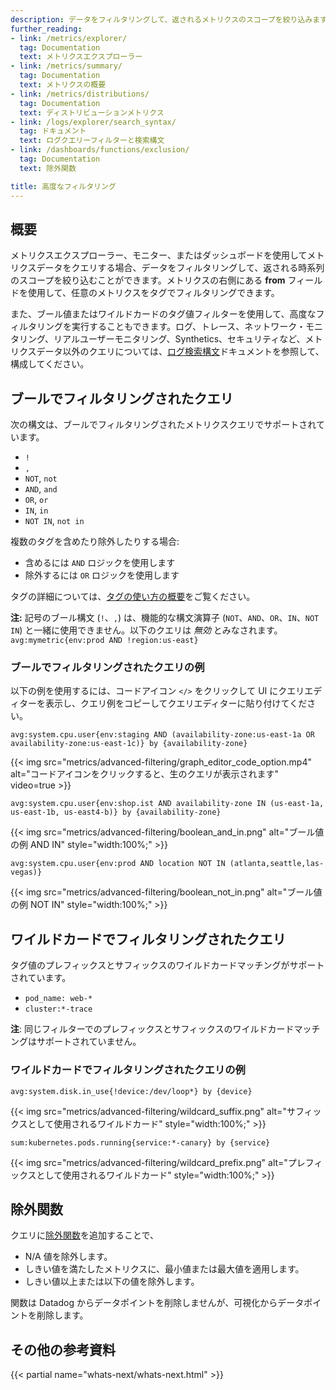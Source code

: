 ```yaml
---
description: データをフィルタリングして、返されるメトリクスのスコープを絞り込みます。
further_reading:
- link: /metrics/explorer/
  tag: Documentation
  text: メトリクスエクスプローラー
- link: /metrics/summary/
  tag: Documentation
  text: メトリクスの概要
- link: /metrics/distributions/
  tag: Documentation
  text: ディストリビューションメトリクス
- link: /logs/explorer/search_syntax/
  tag: ドキュメント
  text: ログクエリーフィルターと検索構文
- link: /dashboards/functions/exclusion/
  tag: Documentation
  text: 除外関数

title: 高度なフィルタリング
---
```


## 概要

メトリクスエクスプローラー、モニター、またはダッシュボードを使用してメトリクスデータをクエリする場合、データをフィルタリングして、返される時系列のスコープを絞り込むことができます。メトリクスの右側にある **from** フィールドを使用して、任意のメトリクスをタグでフィルタリングできます。

また、ブール値またはワイルドカードのタグ値フィルターを使用して、高度なフィルタリングを実行することもできます。ログ、トレース、ネットワーク・モニタリング、リアルユーザーモニタリング、Synthetics、セキュリティなど、メトリクスデータ以外のクエリについては、[ログ検索構文][1]ドキュメントを参照して、構成してください。

## ブールでフィルタリングされたクエリ

次の構文は、ブールでフィルタリングされたメトリクスクエリでサポートされています。

- `!`
- `,`
- `NOT`, `not`
- `AND`, `and`
- `OR`, `or`
- `IN`, `in`
- `NOT IN`, `not in`

複数のタグを含めたり除外したりする場合:
* 含めるには `AND` ロジックを使用します
* 除外するには `OR` ロジックを使用します

タグの詳細については、[タグの使い方の概要][2]をご覧ください。

**注:** 記号のブール構文 (`!`、`,`) は、機能的な構文演算子 (`NOT`、`AND`、`OR`、`IN`、`NOT IN`) と一緒に使用できません。以下のクエリは _無効_ とみなされます。
`avg:mymetric{env:prod AND !region:us-east}`

### ブールでフィルタリングされたクエリの例

以下の例を使用するには、コードアイコン `</>` をクリックして UI にクエリエディターを表示し、クエリ例をコピーしてクエリエディターに貼り付けてください。

```
avg:system.cpu.user{env:staging AND (availability-zone:us-east-1a OR availability-zone:us-east-1c)} by {availability-zone}
```

{{< img src="metrics/advanced-filtering/graph_editor_code_option.mp4" alt="コードアイコンをクリックすると、生のクエリが表示されます" video=true >}}

```
avg:system.cpu.user{env:shop.ist AND availability-zone IN (us-east-1a, us-east-1b, us-east4-b)} by {availability-zone}
```

{{< img src="metrics/advanced-filtering/boolean_and_in.png" alt="ブール値の例 AND IN" style="width:100%;" >}}
```
avg:system.cpu.user{env:prod AND location NOT IN (atlanta,seattle,las-vegas)}
```

{{< img src="metrics/advanced-filtering/boolean_not_in.png" alt="ブール値の例 NOT IN" style="width:100%;" >}}

## ワイルドカードでフィルタリングされたクエリ

タグ値のプレフィックスとサフィックスのワイルドカードマッチングがサポートされています。
-  `pod_name: web-*`
-  `cluster:*-trace`

**注**: 同じフィルターでのプレフィックスとサフィックスのワイルドカードマッチングはサポートされていません。

### ワイルドカードでフィルタリングされたクエリの例

```
avg:system.disk.in_use{!device:/dev/loop*} by {device}
```

{{< img src="metrics/advanced-filtering/wildcard_suffix.png" alt="サフィックスとして使用されるワイルドカード" style="width:100%;" >}}
```
sum:kubernetes.pods.running{service:*-canary} by {service}
```

{{< img src="metrics/advanced-filtering/wildcard_prefix.png" alt="プレフィックスとして使用されるワイルドカード" style="width:100%;" >}}

## 除外関数

クエリに[除外関数][3]を追加することで、
- N/A 値を除外します。
- しきい値を満たしたメトリクスに、最小値または最大値を適用します。
- しきい値以上または以下の値を除外します。

関数は Datadog からデータポイントを削除しませんが、可視化からデータポイントを削除します。

## その他の参考資料

{{< partial name="whats-next/whats-next.html" >}}

[1]: /ja/logs/explorer/search_syntax/
[2]: /ja/getting_started/tagging/using_tags/
[3]: /ja/dashboards/functions/exclusion/
